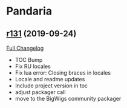 # <DBM> Pandaria

## [r131](https://github.com/DeadlyBossMods/DBM-MoP/tree/r131) (2019-09-24)
[Full Changelog](https://github.com/DeadlyBossMods/DBM-MoP/compare/r130...r131)

- TOC Bump  
- Fix RU locales  
- Fix lua error: Closing braces in locales  
- Locale and readme updates  
- Include project version in toc  
- adjust packager call  
- move to the BigWigs community packager  
